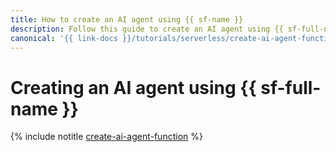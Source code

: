 ```yaml
---
title: How to create an AI agent using {{ sf-name }}
description: Follow this guide to create an AI agent using {{ sf-full-name }}.
canonical: '{{ link-docs }}/tutorials/serverless/create-ai-agent-function'
---
```


# Creating an AI agent using {{ sf-full-name }}

{% include notitle [create-ai-agent-function](../../_tutorials/serverless/create-ai-agent-function.md) %}